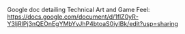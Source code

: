 Google doc detailing Technical Art and Game Feel:
https://docs.google.com/document/d/1flZ0yR-Y3ljRlPj3nQEOnEgYMbYvJhP4btoaS0iyIBk/edit?usp=sharing
